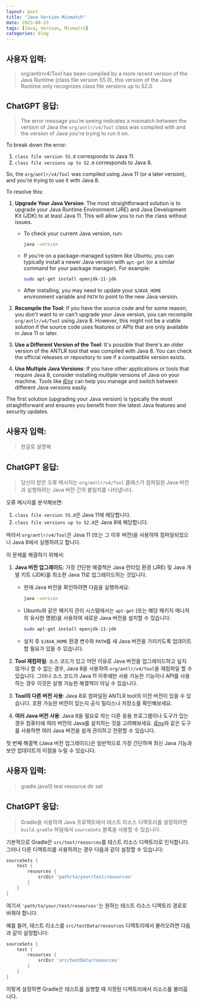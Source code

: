 ```yaml
---
layout: post
title: "Java Version Mismatch"
date: 2023-08-23
tags: [Java, Version, Mismatch]
categories: blog
---
```


## 사용자 입력:
>  org/antlr/v4/Tool has been compiled by a more recent version of the Java Runtime (class file version 55.0), this version of the Java Runtime only recognizes class file versions up to 52.0

## ChatGPT 응답:
> The error message you're seeing indicates a mismatch between the version of Java the `org/antlr/v4/Tool` class was compiled with and the version of Java you're trying to run it on.

To break down the error:

1. `class file version 55.0` corresponds to Java 11.
2. `class file versions up to 52.0` corresponds to Java 8.

So, the `org/antlr/v4/Tool` was compiled using Java 11 (or a later version), and you're trying to use it with Java 8.

To resolve this:

1. **Upgrade Your Java Version**: The most straightforward solution is to upgrade your Java Runtime Environment (JRE) and Java Development Kit (JDK) to at least Java 11. This will allow you to run the class without issues.
    
    - To check your current Java version, run:
      ```bash
      java -version
      ```

    - If you're on a package-managed system like Ubuntu, you can typically install a newer Java version with `apt-get` (or a similar command for your package manager). For example:
      ```bash
      sudo apt-get install openjdk-11-jdk
      ```

    - After installing, you may need to update your `$JAVA_HOME` environment variable and `PATH` to point to the new Java version.

2. **Recompile the Tool**: If you have the source code and for some reason, you don't want to or can't upgrade your Java version, you can recompile `org/antlr/v4/Tool` using Java 8. However, this might not be a viable solution if the source code uses features or APIs that are only available in Java 11 or later.

3. **Use a Different Version of the Tool**: It's possible that there's an older version of the ANTLR tool that was compiled with Java 8. You can check the official releases or repository to see if a compatible version exists.

4. **Use Multiple Java Versions**: If you have other applications or tools that require Java 8, consider installing multiple versions of Java on your machine. Tools like [jEnv](https://www.jenv.be/) can help you manage and switch between different Java versions easily.

The first solution (upgrading your Java version) is typically the most straightforward and ensures you benefit from the latest Java features and security updates.

## 사용자 입력:
> 한글로 설명해

## ChatGPT 응답:
> 당신이 받은 오류 메시지는 `org/antlr/v4/Tool` 클래스가 컴파일된 Java 버전과 실행하려는 Java 버전 간의 불일치를 나타냅니다.

오류 메시지를 분석해보면:

1. `class file version 55.0`은 Java 11에 해당합니다.
2. `class file versions up to 52.0`은 Java 8에 해당합니다.

따라서 `org/antlr/v4/Tool`은 Java 11 (또는 그 이후 버전)을 사용하여 컴파일되었으나 Java 8에서 실행하려고 합니다.

이 문제를 해결하기 위해서:

1. **Java 버전 업그레이드**: 가장 간단한 해결책은 Java 런타임 환경 (JRE) 및 Java 개발 키트 (JDK)를 최소한 Java 11로 업그레이드하는 것입니다.
    
    - 현재 Java 버전을 확인하려면 다음을 실행하세요:
      ```bash
      java -version
      ```

    - Ubuntu와 같은 패키지 관리 시스템에서는 `apt-get` (또는 해당 패키지 매니저의 유사한 명령)을 사용하여 새로운 Java 버전을 설치할 수 있습니다:
      ```bash
      sudo apt-get install openjdk-11-jdk
      ```

    - 설치 후 `$JAVA_HOME` 환경 변수와 `PATH`를 새 Java 버전을 가리키도록 업데이트할 필요가 있을 수 있습니다.

2. **Tool 재컴파일**: 소스 코드가 있고 어떤 이유로 Java 버전을 업그레이드하고 싶지 않거나 할 수 없는 경우, Java 8을 사용하여 `org/antlr/v4/Tool`을 재컴파일 할 수 있습니다. 그러나 소스 코드가 Java 11 이후에만 사용 가능한 기능이나 API를 사용하는 경우 이것은 실행 가능한 해결책이 아닐 수 있습니다.

3. **Tool의 다른 버전 사용**: Java 8로 컴파일된 ANTLR tool의 이전 버전이 있을 수 있습니다. 호환 가능한 버전이 있는지 공식 릴리스나 저장소를 확인해보세요.

4. **여러 Java 버전 사용**: Java 8을 필요로 하는 다른 응용 프로그램이나 도구가 있는 경우 컴퓨터에 여러 버전의 Java를 설치하는 것을 고려해보세요. [jEnv](https://www.jenv.be/)와 같은 도구를 사용하면 여러 Java 버전을 쉽게 관리하고 전환할 수 있습니다.

첫 번째 해결책 (Java 버전 업그레이드)은 일반적으로 가장 간단하며 최신 Java 기능과 보안 업데이트의 이점을 누릴 수 있습니다.

## 사용자 입력:
> gradle java의 test resource dir set

## ChatGPT 응답:
> Gradle을 사용하여 Java 프로젝트에서 테스트 리소스 디렉토리를 설정하려면 `build.gradle` 파일에서 `sourceSets` 블록을 사용할 수 있습니다.

기본적으로 Gradle은 `src/test/resources`를 테스트 리소스 디렉토리로 인식합니다. 그러나 다른 디렉토리를 사용하려는 경우 다음과 같이 설정할 수 있습니다:

```gradle
sourceSets {
    test {
        resources {
            srcDir 'path/to/your/test/resources'
        }
    }
}
```

여기서 `'path/to/your/test/resources'`는 원하는 테스트 리소스 디렉토리 경로로 바꿔야 합니다.

예를 들어, 테스트 리소스를 `src/testData/resources` 디렉토리에서 불러오려면 다음과 같이 설정합니다:

```gradle
sourceSets {
    test {
        resources {
            srcDir 'src/testData/resources'
        }
    }
}
```

이렇게 설정하면 Gradle은 테스트를 실행할 때 지정된 디렉토리에서 리소스를 불러옵니다.


